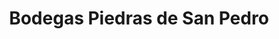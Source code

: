 ---
title: "Bodegas Piedras de San Pedro"
url: /pesquera-de-duero/bodegas-piedras-de-san-pedro/
shop: Wein
---